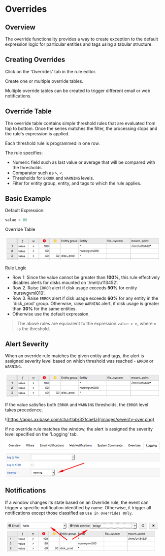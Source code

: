 # Overrides

## Overview

The override functionality provides a way to create exception to the default expression logic for particular entities and tags using a tabular structure.

## Creating Overrides

Click on the 'Overrides' tab in the rule editor.

Create one or multiple override tables.

Multiple override tables can be created to trigger different email or web notifications.

## Override Table

The override table contains simple threshold rules that are evaluated from top to bottom. Once the series matches the filter, the processing stops and the rule's expression is applied.

Each threshold rule is programmed in one row.

The rule specifies:

* Numeric field such as last value or average that will be compared with the thresholds.
* Comparator such as `>`, `<`.
* Thresholds for `ERROR` and `WARNING` levels.
* Filter for entity group, entity, and tags to which the rule applies.

## Basic Example

Default Expression

```java
value > 80
```

Override Table

![](images/severity-rule.png)

Rule Logic

* Row 1: Since the value cannot be greater than **100%**, this rule effectively disables alerts for disks mounted on '/mnt/u113452'.
* Row 2. Raise `ERROR` alert if disk usage exceeds **50%** for entity 'nurswgvml010'.
* Row 3. Raise `ERROR` alert if disk usage exceeds **60%** for any entity in the 'disk_prod' group. Otherwise, raise `WARNING` alert, if disk usage is greater than **30%** for the same entities.
* Otherwise use the default expression.

> The above rules are equivalent to the expression `value > n`, where `n` is the threshold.

## Alert Severity

When an override rule matches the given entity and tags, the alert is assigned severity level based on which threshold was reached - `ERROR` or `WARNING`.

![](images/severity-rule.png)

If the value satisfies both `ERROR` and `WARNING` thresholds, the `ERROR` level takes precedence.

![https://apps.axibase.com/chartlab/32fcae1a](images/severity-over.png)

If no override rule matches the window, the alert is assigned the severity level specified on the 'Logging' tab.

![](images/logging-severity.png)

## Notifications

If a window changes its state based on an Override rule, the event can trigger a specific notification identified by name. Otherwise, it trigger all notifications except those classified as `Use in Overrides Only`.

![](images/override-notification.png)
